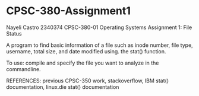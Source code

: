 # CPSC-380-Assignment1

Nayeli Castro
2340374
CPSC-380-01 Operating Systems
Assignment 1: File Status

A program to find basic information of a file such as inode number, file type, username, total size, and date modified using. the stat() function.

To use: compile and specify the file you want to analyze in the commandline.

REFERENCES: previous CPSC-350 work, stackoverflow, IBM stat() documentation, linux.die stat() documentation
